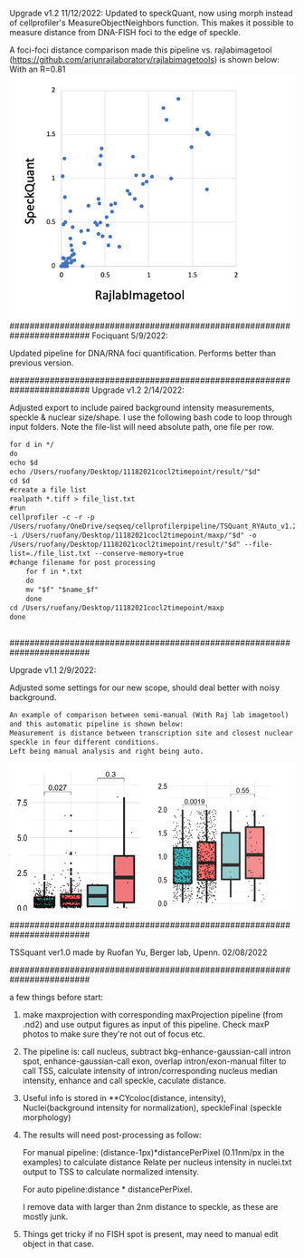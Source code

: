Upgrade v1.2 11/12/2022:
Updated to speckQuant, now using morph instead of cellprofiler's MeasureObjectNeighbors function.
This makes it possible to measure distance from DNA-FISH foci to the edge of speckle.

A foci-foci distance comparison made this pipeline vs. rajlabimagetool (https://github.com/arjunrajlaboratory/rajlabimagetools) is shown below:
With an R=0.81
![alt text](https://github.com/Chalietia/CellProfiler/blob/main/misc/Screen%20Shot%202022-11-12%20at%202.46.56%20PM.png)
########################################################################
Fociquant 5/9/2022:

Updated pipeline for DNA/RNA foci quantification. Performs better than previous version.


########################################################################
Upgrade v1.2 2/14/2022:

Adjusted export to include paired background intensity measurements, speckle & nuclear size/shape.
I use the following bash code to loop through input folders. Note the file-list will need absolute path, one file per row.

```
for d in */
do
echo $d
echo /Users/ruofany/Desktop/11182021cocl2timepoint/result/"$d"
cd $d
#create a file list
realpath *.tiff > file_list.txt
#run
cellprofiler -c -r -p /Users/ruofany/OneDrive/seqseq/cellprofilerpipeline/TSQuant_RYAuto_v1.2_1.cppipe -i /Users/ruofany/Desktop/11182021cocl2timepoint/maxp/"$d" -o /Users/ruofany/Desktop/11182021cocl2timepoint/result/"$d" --file-list=./file_list.txt --conserve-memory=true
#change filename for post processing
    for f in *.txt
    do
    mv "$f" "$name_$f"
    done
cd /Users/ruofany/Desktop/11182021cocl2timepoint/maxp
done


```


########################################################################

Upgrade v1.1 2/9/2022:

Adjusted some settings for our new scope, should deal better with noisy background.

    An example of comparison between semi-manual (With Raj lab imagetool) and this automatic pipeline is shown below:
    Measurement is distance between transcription site and closest nuclear speckle in four different conditions. 
    Left being manual analysis and right being auto. 

![alt text](https://github.com/Chalietia/CellProfiler/blob/main/misc/Screen%20Shot%202022-02-10%20at%2010.23.32%20AM.png)



########################################################################

TSSquant ver1.0 made by Ruofan Yu, Berger lab, Upenn. 02/08/2022 

########################################################################

a few things before start:

1. make maxprojection with corresponding maxProjection pipeline (from .nd2) and use output figures as input of this pipeline. Check maxP photos to make sure they're not out of focus etc. 

2. The pipeline is: call nucleus, subtract bkg-enhance-gaussian-call intron spot, enhance-gaussian-call exon, overlap intron/exon-manual filter to call TSS, calculate intensity of intron/corresponding nucleus median intensity, enhance and call speckle, caculate distance.

3. Useful info is stored in **CYcoloc(distance, intensity), Nuclei(background intensity for normalization), speckleFinal (speckle morphology)

4. The results will need post-processing as follow: 

    For manual pipeline: (distance-1px)*distancePerPixel (0.11nm/px in the examples) to calculate distance Relate per nucleus intensity in nuclei.txt output to TSS to calculate normalized intensity.
    
    For auto pipeline:distance * distancePerPixel.
    
    I remove data with larger than 2nm distance to speckle, as these are mostly junk.

5. Things get tricky if no FISH spot is present, may need to manual edit object in that case. 
